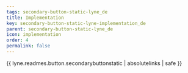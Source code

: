 ```yaml
---
tags: secondary-button-static-lyne_de
title: Implementation
key: secondary-button-static-lyne-implementation_de
parent: secondary-button-static-lyne_de
icon: implementation
order: 4
permalink: false  
---
```

{{ lyne.readmes.button.secondarybuttonstatic | absolutelinks | safe }}


